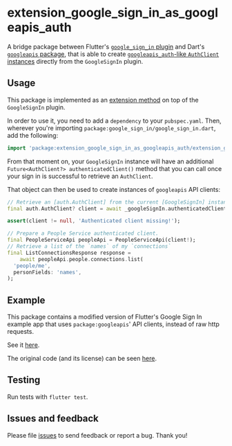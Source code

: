 # extension_google_sign_in_as_googleapis_auth

A bridge package between Flutter's [`google_sign_in` plugin](https://pub.dev/packages/google_sign_in) and Dart's [`googleapis` package](https://pub.dev/packages/googleapis), that is able to create [`googleapis_auth`-like `AuthClient` instances](https://pub.dev/documentation/googleapis_auth/latest/googleapis_auth/AuthClient-class.html) directly from the `GoogleSignIn` plugin.

## Usage

This package is implemented as an [extension method](https://dart.dev/guides/language/extension-methods) on top of the `GoogleSignIn` plugin.

In order to use it, you need to add a `dependency` to your `pubspec.yaml`. Then, wherever you're importing `package:google_sign_in/google_sign_in.dart`, add the following:

<?code-excerpt "example/lib/main.dart (Import)"?>

```dart
import 'package:extension_google_sign_in_as_googleapis_auth/extension_google_sign_in_as_googleapis_auth.dart';
```

From that moment on, your `GoogleSignIn` instance will have an additional `Future<AuthClient?> authenticatedClient()` method that you can call once your sign in is successful to retrieve an `AuthClient`.

That object can then be used to create instances of `googleapis` API clients:

<?code-excerpt "example/lib/main.dart (CreateAPIClient)"?>

```dart
// Retrieve an [auth.AuthClient] from the current [GoogleSignIn] instance.
final auth.AuthClient? client = await _googleSignIn.authenticatedClient();

assert(client != null, 'Authenticated client missing!');

// Prepare a People Service authenticated client.
final PeopleServiceApi peopleApi = PeopleServiceApi(client!);
// Retrieve a list of the `names` of my `connections`
final ListConnectionsResponse response =
    await peopleApi.people.connections.list(
  'people/me',
  personFields: 'names',
);
```

## Example

This package contains a modified version of Flutter's Google Sign In example app that uses `package:googleapis`' API clients, instead of raw http requests.

See it [here](https://github.com/flutter/packages/blob/main/packages/extension_google_sign_in_as_googleapis_auth/example/lib/main.dart).

The original code (and its license) can be seen [here](https://github.com/flutter/packages/tree/main/packages/google_sign_in/google_sign_in/example/lib/main.dart).

## Testing

Run tests with `flutter test`.

## Issues and feedback

Please file [issues](https://github.com/flutter/flutter/issues/new)
to send feedback or report a bug. Thank you!
